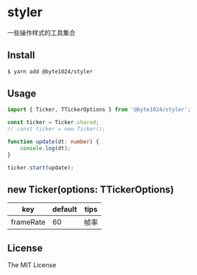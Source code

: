 # styler

一些操作样式的工具集合

## Install

```bash
$ yarn add @byte1024/styler
```

## Usage

```ts
import { Ticker, TTickerOptions } from '@byte1024/styler';

const ticker = Ticker.shared;
// const ticker = new Ticker();

function update(dt: number) {
	console.log(dt);
}

ticker.start(update);
```

## new Ticker(options: TTickerOptions)

| key       | default | tips |
| --------- | ------- | ---- |
| frameRate | 60      | 帧率 |

## License

The MIT License
